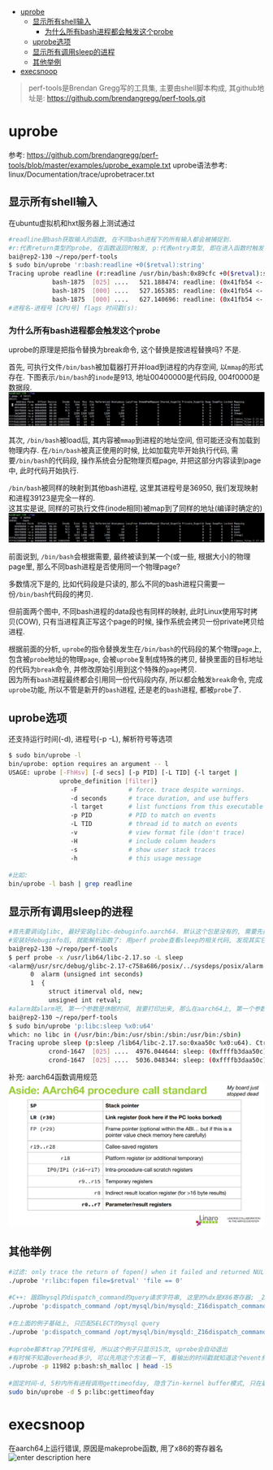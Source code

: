 - [uprobe](#uprobe)
  - [显示所有shell输入](#显示所有shell输入)
    - [为什么所有bash进程都会触发这个probe](#为什么所有bash进程都会触发这个probe)
  - [uprobe选项](#uprobe选项)
  - [显示所有调用sleep的进程](#显示所有调用sleep的进程)
  - [其他举例](#其他举例)
- [execsnoop](#execsnoop)

> perf-tools是Brendan Gregg写的工具集, 主要由shell脚本构成, 其github地址是:
> https://github.com/brendangregg/perf-tools.git

# uprobe
参考: https://github.com/brendangregg/perf-tools/blob/master/examples/uprobe_example.txt
uprobe语法参考:
linux/Documentation/trace/uprobetracer.txt

## 显示所有shell输入
在ubuntu虚拟机和hxt服务器上测试通过
```bash
#readline是bash获取输入的函数, 在不同bash进程下的所有输入都会被捕捉到.
#r:代表return类型的probe, 在函数返回时触发, p:代表entry类型, 即在进入函数时触发
bai@rep2-130 ~/repo/perf-tools
$ sudo bin/uprobe 'r:bash:readline +0($retval):string'
Tracing uprobe readline (r:readline /usr/bin/bash:0x89cfc +0($retval):string). Ctrl-C to end.
            bash-1875  [025] ....   521.188474: readline: (0x41fb54 <- 0x489cfc) arg1="ls"
            bash-1875  [000] ....   527.165385: readline: (0x41fb54 <- 0x489cfc) arg1="foo bar"
            bash-1875  [000] ....   627.140696: readline: (0x41fb54 <- 0x489cfc) arg1="echo "hello world""
#进程名-进程号 [CPU号] flags 时间戳(s):
```
### 为什么所有bash进程都会触发这个probe
uprobe的原理是把指令替换为break命令, 这个替换是按进程替换吗?
不是. 

首先, 可执行文件`/bin/bash`被加载器打开并load到进程的内存空间, 以`mmap`的形式存在. 下图表示`/bin/bash`的`inode`是913, 地址00400000是代码段, 004f0000是数据段.
![](img/profiling_perf-tools_example_20221024150025.png)  

其次, `/bin/bash`被load后, 其内容被`mmap`到进程的地址空间, 但可能还没有加载到物理内存. 在`/bin/bash`被真正使用的时候, 比如加载完毕开始执行代码, 需要`/bin/bash`的代码段, 操作系统会分配物理页框page, 并把这部分内容读到page中, 此时代码开始执行.

`/bin/bash`被同样的映射到其他bash进程, 这里其进程号是36950, 我们发现映射和进程39123是完全一样的.  
这其实是说, 同样的可执行文件(inode相同)被map到了同样的地址(编译时确定的)
![](img/profiling_perf-tools_example_20221024150133.png)  

前面说到, `/bin/bash`会根据需要, 最终被读到某一个(或一些, 根据大小)的物理page里, 那么不同bash进程是否使用同一个物理page?

多数情况下是的, 比如代码段是只读的, 那么不同的bash进程只需要一份`/bin/bash`代码段的拷贝. 

但前面两个图中, 不同bash进程的data段也有同样的映射, 此时Linux使用写时拷贝(COW), 只有当进程真正写这个page的时候, 操作系统会拷贝一份private拷贝给进程.

根据前面的分析, `uprobe`的指令替换发生在`/bin/bash`的代码段的某个物理`page`上, 包含被`probe`地址的物理`page`, 会被`uprobe`复制成特殊的拷贝, 替换里面的目标地址的代码为`break`命令, 并修改原始引用到这个特殊的`page`拷贝.  
因为所有`bash`进程最终都会引用同一份代码段内存, 所以都会触发`break`命令, 完成`uprobe`功能, 所以不管是新开的`bash`进程, 还是老的`bash`进程, 都被`probe`了.

## uprobe选项
还支持运行时间(-d), 进程号(-p -L), 解析符号等选项
```bash
$ sudo bin/uprobe -l
bin/uprobe: option requires an argument -- l
USAGE: uprobe [-FhHsv] [-d secs] [-p PID] [-L TID] {-l target |
              uprobe_definition [filter]}
                 -F              # force. trace despite warnings.
                 -d seconds      # trace duration, and use buffers
                 -l target       # list functions from this executable
                 -p PID          # PID to match on events
                 -L TID          # thread id to match on events
                 -v              # view format file (don't trace)
                 -H              # include column headers
                 -s              # show user stack traces
                 -h              # this usage message

#比如:
bin/uprobe -l bash | grep readline
```

## 显示所有调用sleep的进程
```bash
#首先要调试glibc, 最好安装glibc-debuginfo.aarch64. 默认这个包是没有的, 需要先把CentOS-Debuginfo.repo的enable改为1
#安装好debuginfo后, 就能解析函数了: 用perf probe查看sleep的相关代码, 发现其实它是alarm
bai@rep2-130 ~/repo/perf-tools
$ perf probe -x /usr/lib64/libc-2.17.so -L sleep
<alarm@/usr/src/debug/glibc-2.17-c758a686/posix/../sysdeps/posix/alarm.c:0>
      0  alarm (unsigned int seconds)
      1  {
           struct itimerval old, new;
           unsigned int retval;
#alarm就alarm吧, 第一个参数是休眠时间, 我要打印出来, 那么在aarch64上, 第一个参数保存在x0寄存器里. 这里用u64表示64位整型, 十进制显示.
bai@rep2-130 ~/repo/perf-tools
$ sudo bin/uprobe 'p:libc:sleep %x0:u64'
which: no libc in (/usr/bin:/bin:/usr/sbin:/sbin:/usr/bin:/sbin)
Tracing uprobe sleep (p:sleep /lib64/libc-2.17.so:0xaa50c %x0:u64). Ctrl-C to end.
           crond-1647  [025] ....  4976.044644: sleep: (0xffffb3daa50c) arg1=60
           crond-1647  [025] ....  5036.048344: sleep: (0xffffb3daa50c) arg1=60

```
补充: aarch64函数调用规范
![](img/profiling_perf-tools_example_20221024150333.png)  

## 其他举例
```bash
#过滤: only trace the return of fopen() when it failed and returned NULL (0):
./uprobe 'r:libc:fopen file=$retval' 'file == 0'

#C++: 跟踪mysql的dispatch_command的query请求字符串, 这里的%dx是X86寄存器; _Z16dispatch_command19enum_server_commandP3THDPcj是C++ mangle后的函数名
./uprobe 'p:dispatch_command /opt/mysql/bin/mysqld:_Z16dispatch_command19enum_server_commandP3THDPcj +0(%dx):string'

#在上面的例子基础上, 只匹配SELECT的mysql query
./uprobe 'p:dispatch_command /opt/mysql/bin/mysqld:_Z16dispatch_command19enum_server_commandP3THDPcj cmd=+0(%dx):string' 'cmd ~ "SELECT*"'

#uprobe脚本trap了PIPE信号, 所以这个例子只显示15次, uprobe会自动退出
#有时候不知道overhead多少, 可以先用这个方法看一下, 看输出的时间戳就知道这个event频率高低
./uprobe -p 11982 p:bash:sh_malloc | head -15

#固定时间-d, 5秒内所有进程调用gettimeofday, 隐含了in-kernel buffer模式, 只在最后打印所有输出, 减小overhead.
sudo bin/uprobe -d 5 p:libc:gettimeofday
```

# execsnoop
在aarch64上运行错误, 原因是makeprobe函数, 用了x86的寄存器名
![enter description here](./images/1550546858326.png)

